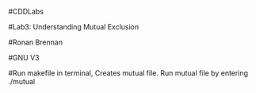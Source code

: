 #CDDLabs

#Lab3: Understanding Mutual Exclusion

#Ronan Brennan

#GNU V3

#Run makefile in terminal, Creates mutual file. Run mutual file by entering ./mutual

